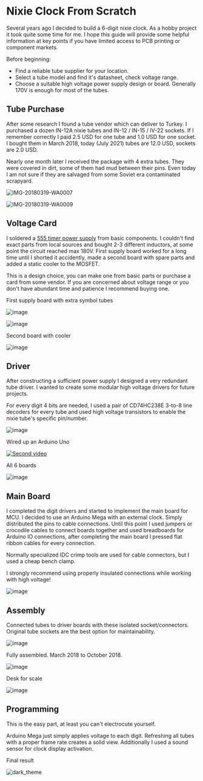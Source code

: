 # Nixie Clock From Scratch
Several years ago I decided to build a 6-digit nixie clock. As a hobby project it took quite some time for me. I hope this guide will provide some helpful information at key points if you have limited access to PCB printing or component markets. 


Before beginning:
* Find a reliable tube supplier for your location.
* Select a tube model and find it's datasheet, check voltage range.
* Choose a suitable high voltage power supply design or board. Generally 170V is enough for most of the tubes.
 


## Tube Purchase
After some research I found a tube vendor which can deliver to Turkey. I purchased a dozen IN-12A nixie tubes and IN-12 / IN-15 / IV-22 sockets. If I remember correctly I paid 2.5 USD for one tube and 1.0 USD for one socket. I bought them in March 2018, today (July 2021) tubes are 12.0 USD, sockets are 2.0 USD.

Nearly one month later I received the package with 4 extra tubes. They were covered in dirt, some of them had mud between their pins. Even today I am not sure if they are salvaged from some Soviet era contaminated scrapyard.

![IMG-20180319-WA0007](https://user-images.githubusercontent.com/28985966/126788682-389e18d5-115c-450b-9992-8a3984970a32.jpeg)

![IMG-20180319-WA0009](https://user-images.githubusercontent.com/28985966/126791696-fa4f2a50-22db-400e-a113-b326c6fac105.jpeg)


## Voltage Card

I soldered a [555 timer power supply](https://www.ledsales.com.au/pdf/555_kit.pdf) from basic components. I couldn't find exact parts from local sources and bought 2-3 different inductors, at some point the circuit reached max 180V. First supply board worked for a long time until I shorted it accidently, made a second board with spare parts and added a static cooler to the MOSFET.

This is a design choice, you can make one from basic parts or purchase a card from some vendor. If you are concerned about voltage range or you don't have abundant time and patience I recommend buying one.

First supply board with extra symbol tubes

![image](https://user-images.githubusercontent.com/28985966/126798058-14f500a7-ee8d-49b4-8724-e4e36494da7a.png)


![image](https://user-images.githubusercontent.com/28985966/126801428-0ff7941b-40e3-44da-b27a-6de26ce5b278.png)

Second board with cooler

![image](https://user-images.githubusercontent.com/28985966/126806871-d578747d-b1db-46e0-bb80-ee6bfbbf7bd5.png)


## Driver

After constructing a sufficient power supply I designed a very redundant tube driver. I wanted to create some modular high voltage drivers for future projects.  

For every digit 4 bits are needed, I used a pair of CD74HC238E 3-to-8 line decoders for every tube and used high voltage transistors to enable the nixie tube's specific pin/number. 

![image](https://user-images.githubusercontent.com/28985966/126802136-b6207000-11dc-4c02-a50a-a848098fd19b.png)

Wired up an Arduino Uno

[![Second video](https://img.youtube.com/vi/qUaKFGdwrgs/0.jpg)](https://www.youtube.com/watch?v=qUaKFGdwrgs)

All 6 boards

![image](https://user-images.githubusercontent.com/28985966/126812323-0b6f56cc-1902-4d49-902f-fc64c002466a.png)

## Main Board
I completed the digit drivers and started to implement the main board for MCU. I decided to use an Arduino Mega with an external clock. Simply distributed the pins to cable connections. Until this point I used jumpers or crocodile cables to connect boards together and used breadboards for Arduino IO connections, after completing the main board I pressed flat ribbon cables for every connection. 

Normally specialized IDC crimp tools are used for cable connectors, but I used a cheap bench clamp.

I strongly recommend using properly insulated connections while working with high voltage!  

![image](https://user-images.githubusercontent.com/28985966/126817051-ff466bec-cbae-478d-8d72-c545ab555c05.png)

## Assembly

Connected tubes to driver boards with these isolated socket/connectors. Original tube sockets are the best option for maintainability.

![image](https://user-images.githubusercontent.com/28985966/126826947-dad2f21c-a53d-4282-b63c-497df5c775f2.png)

Fully assembled. March 2018 to October 2018.

![image](https://user-images.githubusercontent.com/28985966/126828447-6382e6bd-ea40-4106-a66f-5c6e51df6fba.png)

Desk for scale

![image](https://user-images.githubusercontent.com/28985966/126834625-3ebe124a-7c2f-4d89-baaf-41c744d922fb.png)


## Programming
This is the easy part, at least you can't electrocute yourself. 

Arduino Mega just simply applies voltage to each digit. Refreshing all tubes with a proper frame rate creates a solid view. Additionally I used a sound sensor for clock display activation. 

Final result

![dark_theme](https://user-images.githubusercontent.com/28985966/126835887-5a8c6e0a-f48e-4b84-ac48-84d94cca40b7.gif)







